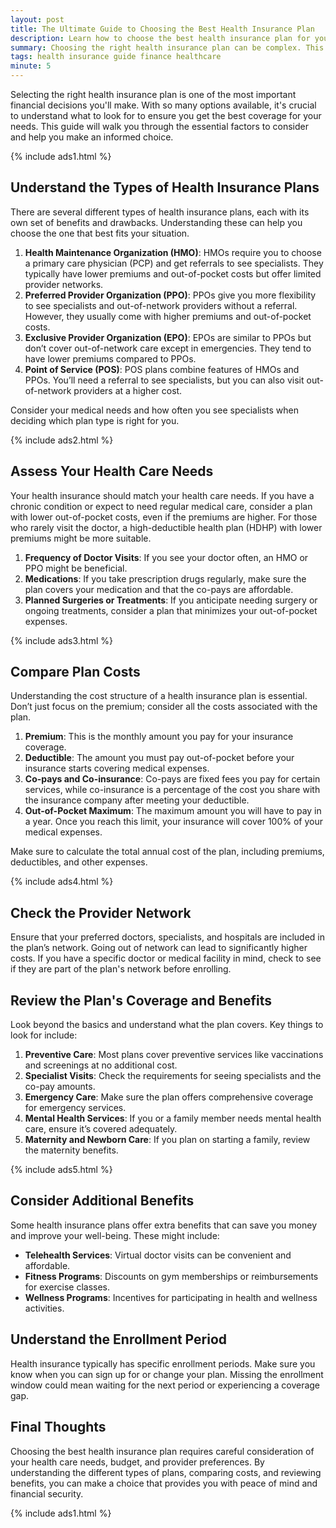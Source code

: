 ```yaml
---
layout: post
title: The Ultimate Guide to Choosing the Best Health Insurance Plan
description: Learn how to choose the best health insurance plan for your needs with this comprehensive guide.
summary: Choosing the right health insurance plan can be complex. This ultimate guide covers everything you need to know to make an informed decision.
tags: health insurance guide finance healthcare
minute: 5
---
```


Selecting the right health insurance plan is one of the most important financial decisions you'll make. With so many options available, it's crucial to understand what to look for to ensure you get the best coverage for your needs. This guide will walk you through the essential factors to consider and help you make an informed choice.

{% include ads1.html %}

## Understand the Types of Health Insurance Plans
There are several different types of health insurance plans, each with its own set of benefits and drawbacks. Understanding these can help you choose the one that best fits your situation.

1. **Health Maintenance Organization (HMO)**: HMOs require you to choose a primary care physician (PCP) and get referrals to see specialists. They typically have lower premiums and out-of-pocket costs but offer limited provider networks.
2. **Preferred Provider Organization (PPO)**: PPOs give you more flexibility to see specialists and out-of-network providers without a referral. However, they usually come with higher premiums and out-of-pocket costs.
3. **Exclusive Provider Organization (EPO)**: EPOs are similar to PPOs but don’t cover out-of-network care except in emergencies. They tend to have lower premiums compared to PPOs.
4. **Point of Service (POS)**: POS plans combine features of HMOs and PPOs. You’ll need a referral to see specialists, but you can also visit out-of-network providers at a higher cost.

Consider your medical needs and how often you see specialists when deciding which plan type is right for you.

{% include ads2.html %}

## Assess Your Health Care Needs
Your health insurance should match your health care needs. If you have a chronic condition or expect to need regular medical care, consider a plan with lower out-of-pocket costs, even if the premiums are higher. For those who rarely visit the doctor, a high-deductible health plan (HDHP) with lower premiums might be more suitable.

1. **Frequency of Doctor Visits**: If you see your doctor often, an HMO or PPO might be beneficial.
2. **Medications**: If you take prescription drugs regularly, make sure the plan covers your medication and that the co-pays are affordable.
3. **Planned Surgeries or Treatments**: If you anticipate needing surgery or ongoing treatments, consider a plan that minimizes your out-of-pocket expenses.

{% include ads3.html %}

## Compare Plan Costs
Understanding the cost structure of a health insurance plan is essential. Don’t just focus on the premium; consider all the costs associated with the plan.

1. **Premium**: This is the monthly amount you pay for your insurance coverage.
2. **Deductible**: The amount you must pay out-of-pocket before your insurance starts covering medical expenses.
3. **Co-pays and Co-insurance**: Co-pays are fixed fees you pay for certain services, while co-insurance is a percentage of the cost you share with the insurance company after meeting your deductible.
4. **Out-of-Pocket Maximum**: The maximum amount you will have to pay in a year. Once you reach this limit, your insurance will cover 100% of your medical expenses.

Make sure to calculate the total annual cost of the plan, including premiums, deductibles, and other expenses.

{% include ads4.html %}

## Check the Provider Network
Ensure that your preferred doctors, specialists, and hospitals are included in the plan’s network. Going out of network can lead to significantly higher costs. If you have a specific doctor or medical facility in mind, check to see if they are part of the plan's network before enrolling.

## Review the Plan's Coverage and Benefits
Look beyond the basics and understand what the plan covers. Key things to look for include:

1. **Preventive Care**: Most plans cover preventive services like vaccinations and screenings at no additional cost.
2. **Specialist Visits**: Check the requirements for seeing specialists and the co-pay amounts.
3. **Emergency Care**: Make sure the plan offers comprehensive coverage for emergency services.
4. **Mental Health Services**: If you or a family member needs mental health care, ensure it’s covered adequately.
5. **Maternity and Newborn Care**: If you plan on starting a family, review the maternity benefits.

{% include ads5.html %}

## Consider Additional Benefits
Some health insurance plans offer extra benefits that can save you money and improve your well-being. These might include:

- **Telehealth Services**: Virtual doctor visits can be convenient and affordable.
- **Fitness Programs**: Discounts on gym memberships or reimbursements for exercise classes.
- **Wellness Programs**: Incentives for participating in health and wellness activities.

## Understand the Enrollment Period
Health insurance typically has specific enrollment periods. Make sure you know when you can sign up for or change your plan. Missing the enrollment window could mean waiting for the next period or experiencing a coverage gap.

## Final Thoughts
Choosing the best health insurance plan requires careful consideration of your health care needs, budget, and provider preferences. By understanding the different types of plans, comparing costs, and reviewing benefits, you can make a choice that provides you with peace of mind and financial security.

{% include ads1.html %}
